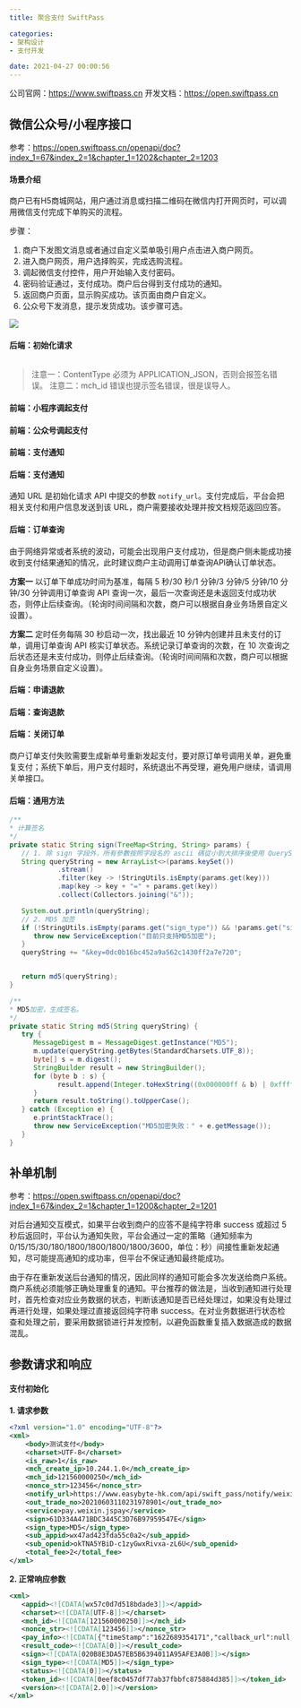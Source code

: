 ```yaml
---
title: 聚合支付 SwiftPass

categories:
- 架构设计
- 支付开发

date: 2021-04-27 00:00:56
---
```

公司官网：https://www.swiftpass.cn
开发文档：https://open.swiftpass.cn

## 微信公众号/小程序接口
参考：https://open.swiftpass.cn/openapi/doc?index_1=67&index_2=1&chapter_1=1202&chapter_2=1203

#### 场景介绍
商户已有H5商城网站，用户通过消息或扫描二维码在微信内打开网页时，可以调用微信支付完成下单购买的流程。

步骤：
1. 商户下发图文消息或者通过自定义菜单吸引用户点击进入商户网页。
1. 进入商户网页，用户选择购买，完成选购流程。
1. 调起微信支付控件，用户开始输入支付密码。
1. 密码验证通过，支付成功。商户后台得到支付成功的通知。
1. 返回商户页面，显示购买成功。该页面由商户自定义。
1. 公众号下发消息，提示发货成功。该步骤可选。

![](https://cdn.jsdelivr.net/gh/zhangqinghua/hexo_image/20210429145011.png)

#### 后端：初始化请求
```java

```

> 注意一：ContentType 必须为 APPLICATION_JSON，否则会报签名错误。
> 注意二：mch_id 错误也提示签名错误，很是误导人。

#### 前端：小程序调起支付

#### 前端：公众号调起支付

#### 前端：支付通知

#### 后端：支付通知
通知 URL 是初始化请求 API 中提交的参数 `notify_url`。支付完成后，平台会把相关支付和用户信息发送到该 URL，商户需要接收处理并按文档规范返回应答。

#### 后端：订单查询
由于网络异常或者系统的波动，可能会出现用户支付成功，但是商户侧未能成功接收到支付结果通知的情况，此时建议商户主动调用订单查询API确认订单状态。

**方案一**
以订单下单成功时间为基准，每隔 5 秒/30 秒/1 分钟/3 分钟/5 分钟/10 分钟/30 分钟调用订单查询 API 查询一次，最后一次查询还是未返回支付成功状态，则停止后续查询。（轮询时间间隔和次数，商户可以根据自身业务场景自定义设置）。

**方案二**
定时任务每隔 30 秒启动一次，找出最近 10 分钟内创建并且未支付的订单，调用订单查询 API 核实订单状态。系统记录订单查询的次数，在 10 次查询之后状态还是未支付成功，则停止后续查询。（轮询时间间隔和次数，商户可以根据自身业务场景自定义设置）。

#### 后端：申请退款

#### 后端：查询退款

#### 后端：关闭订单
商户订单支付失败需要生成新单号重新发起支付，要对原订单号调用关单，避免重复支付；系统下单后，用户支付超时，系统退出不再受理，避免用户继续，请调用关单接口。

#### 后端：通用方法
```java
/**
* 计算签名
*/
private static String sign(TreeMap<String, String> params) {
   // 1. 除 sign 字段外，所有參數按照字段名的 ascii 碼從小到大排序後使用 QueryString 的格式(即 key1=value1&key2=value2...)拼接而成，空值不傳遞，不參與簽名組串。
   String queryString = new ArrayList<>(params.keySet())
            .stream()
            .filter(key -> !StringUtils.isEmpty(params.get(key)))
            .map(key -> key + "=" + params.get(key))
            .collect(Collectors.joining("&"));

   System.out.println(queryString);
   // 2. MD5 加签
   if (!StringUtils.isEmpty(params.get("sign_type")) && !params.get("sign_type").equals("MD5")) {
      throw new ServiceException("目前只支持MD5加密");
   }
   queryString += "&key=0dc0b16bc452a9a562c1430ff2a7e720";


   return md5(queryString);
}

/**
* MD5加密，生成签名。
*/
private static String md5(String queryString) {
   try {
      MessageDigest m = MessageDigest.getInstance("MD5");
      m.update(queryString.getBytes(StandardCharsets.UTF_8));
      byte[] s = m.digest();
      StringBuilder result = new StringBuilder();
      for (byte b : s) {
            result.append(Integer.toHexString((0x000000ff & b) | 0xffffff00).substring(6));
      }
      return result.toString().toUpperCase();
   } catch (Exception e) {
      e.printStackTrace();
      throw new ServiceException("MD5加密失败：" + e.getMessage());
   }
}
```

## 补单机制
参考：https://open.swiftpass.cn/openapi/doc?index_1=67&index_2=1&chapter_1=1200&chapter_2=1201

对后台通知交互模式，如果平台收到商户的应答不是纯字符串 success 或超过 5 秒后返回时，平台认为通知失败，平台会通过一定的策略（通知频率为 0/15/15/30/180/1800/1800/1800/1800/3600，单位：秒）间接性重新发起通知，尽可能提高通知的成功率，但平台不保证通知最终能成功。

由于存在重新发送后台通知的情况，因此同样的通知可能会多次发送给商户系统。商户系统必须能够正确处理重复的通知。平台推荐的做法是，当收到通知进行处理时，首先检查对应业务数据的状态，判断该通知是否已经处理过，如果没有处理过再进行处理，如果处理过直接返回纯字符串 success。在对业务数据进行状态检查和处理之前，要采用数据锁进行并发控制，以避免函数重复插入数据造成的数据混乱。

## 参数请求和响应
#### 支付初始化
**1. 请求参数**
```xml
<?xml version="1.0" encoding="UTF-8"?>
<xml>
    <body>测试支付</body>
    <charset>UTF-8</charset>
    <is_raw>1</is_raw>
    <mch_create_ip>10.244.1.0</mch_create_ip>
    <mch_id>121560000250</mch_id>
    <nonce_str>123456</nonce_str>
    <notify_url>https://www.easybyte-hk.com/api/swift_pass/notify/weixin</notify_url>
    <out_trade_no>20210603110231978901</out_trade_no>
    <service>pay.weixin.jspay</service>
    <sign>61D334A471BDC3445C3D76B97959547E</sign>
    <sign_type>MD5</sign_type>
    <sub_appid>wx47ad423fda55c0a2</sub_appid>
    <sub_openid>okTNA5YBiD-c1zyGwxRivxa-zL6U</sub_openid>
    <total_fee>2</total_fee>
</xml>
```

**2. 正常响应参数**
```xml
<xml>
   <appid><![CDATA[wx57c0d7d518bdade3]]></appid>
   <charset><![CDATA[UTF-8]]></charset>
   <mch_id><![CDATA[121560000250]]></mch_id>
   <nonce_str><![CDATA[123456]]></nonce_str>
   <pay_info><![CDATA[{"timeStamp":"1622689354171","callback_url":null,"package":"prepay_id=wx0311023408100003cec79fe14241ce0000","paySign":"98D9E238003507D29A24234DC153967E","appId":"wx47ad423fda55c0a2","signType":"MD5","nonceStr":"1622689354171","status":"0"}]]></pay_info>
   <result_code><![CDATA[0]]></result_code>
   <sign><![CDATA[020B8E3DA57EB5B6394011A95AFE3A0B]]></sign>
   <sign_type><![CDATA[MD5]]></sign_type>
   <status><![CDATA[0]]></status>
   <token_id><![CDATA[0eef8c0457df77ab37fbbfc875884d385]]></token_id>
   <version><![CDATA[2.0]]></version>
</xml>
```

